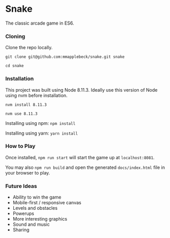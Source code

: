 # Snake #

The classic arcade game in ES6.

### Cloning ###

Clone the repo locally.

```git clone git@github.com:mmapplebeck/snake.git snake```

```cd snake```

### Installation ###

This project was built using Node 8.11.3. Ideally use this version of Node using nvm before installation.

```nvm install 8.11.3```

```nvm use 8.11.3```

Installing using npm: `npm install`

Installing using yarn: `yarn install`

### How to Play ###

Once installed, `npm run start` will start the game up at `localhost:8081`.

You may also `npm run build` and open the generated `docs/index.html` file in your browser to play.

### Future Ideas ###

- Ability to win the game
- Mobile-first / responsive canvas
- Levels and obstacles
- Powerups
- More interesting graphics
- Sound and music
- Sharing
